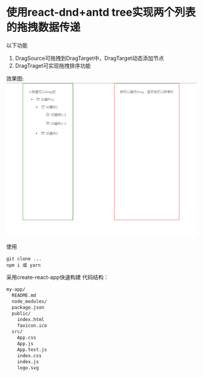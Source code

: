 # 使用react-dnd+antd tree实现两个列表的拖拽数据传递
以下功能
1. DragSource可拖拽到DragTarget中，DragTarget动态添加节点
2. DragTraget可实现拖拽排序功能

效果图:
![](img/dragDemo.gif)

使用
```
git clone ...
npm i 或 yarn
```

采用create-react-app快速构建
代码结构：
```
my-app/
  README.md
  node_modules/
  package.json
  public/
    index.html
    favicon.ico
  src/
    App.css
    App.js
    App.test.js
    index.css
    index.js
    logo.svg
```
